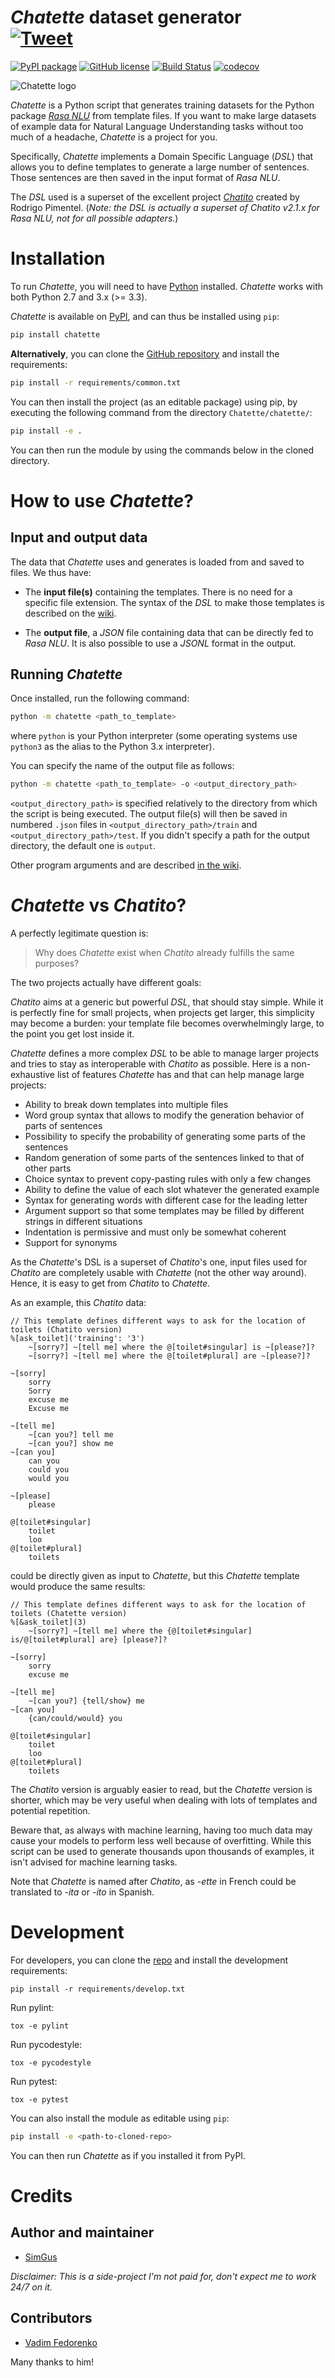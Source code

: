 # *Chatette* dataset generator &nbsp;&nbsp;&nbsp;&nbsp; [![Tweet](https://img.shields.io/twitter/url/http/shields.io.svg?style=social)](https://twitter.com/intent/tweet?text=Chatette%3A+an+open-source+Python+package+to+easily+generate+datasets+for+Rasa+NLU&url=https://pypi.org/project/chatette&hashtags=rasa,rasaNLU,chatbots,conversationalAI)



<!--[![Github All Releases](https://img.shields.io/github/downloads/SimGus/Chatette/total.svg)](https://github.com/SimGus/Chatette)-->
[![PyPI package](https://badge.fury.io/py/chatette.svg)](https://badge.fury.io/py/chatette)
[![GitHub license](https://img.shields.io/github/license/SimGus/Chatette.svg)](https://github.com/SimGus/Chatette/blob/master/LICENSE)
[![Build Status](https://travis-ci.org/SimGus/Chatette.svg?branch=master)](https://travis-ci.org/SimGus/Chatette)
[![codecov](https://codecov.io/gh/SimGus/Chatette/branch/master/graph/badge.svg)](https://codecov.io/gh/SimGus/Chatette)

![*Chatette* logo](https://raw.githubusercontent.com/SimGus/Chatette/master/public/images/chatette-logo.png)

*Chatette* is a Python script that generates training datasets for the Python package [*Rasa NLU*](https://github.com/RasaHQ/rasa_nlu "rasa-nlu GitHub repository") from template files.
If you want to make large datasets of example data for Natural Language Understanding tasks without too much of a headache, *Chatette* is a project for you.

Specifically, *Chatette* implements a Domain Specific Language (*DSL*) that allows you to define templates to generate a large number of sentences. Those sentences are then saved in the input format of *Rasa NLU*.

The *DSL* used is a superset of the excellent project [*Chatito*](https://github.com/rodrigopivi/Chatito "Chatito's GitHub repository") created by Rodrigo Pimentel. (*Note: the DSL is actually a superset of Chatito v2.1.x for Rasa NLU, not for all possible adapters.*)

# Installation
To run *Chatette*, you will need to have [Python](https://www.python.org/) installed.
*Chatette* works with both Python 2.7 and 3.x (>= 3.3).

*Chatette* is available on [PyPI](https://pypi.org/project/chatette), and can thus be installed using `pip`:
```sh
pip install chatette
```

**Alternatively**, you can clone the [GitHub repository](https://github.com/SimGus/Chatette) and install the requirements:
```sh
pip install -r requirements/common.txt
```
You can then install the project (as an editable package) using pip, by executing the following command from the directory `Chatette/chatette/`:
```sh
pip install -e .
```
You can then run the module by using the commands below in the cloned directory.

# How to use *Chatette*?

## Input and output data

The data that *Chatette* uses and generates is loaded from and saved to files. We thus have:
- The **input file(s)** containing the templates.
  There is no need for a specific file extension. The syntax of the *DSL* to make those templates is described on the [wiki](https://github.com/SimGus/Chatette/wiki).

- The **output file**, a *JSON* file containing data that can be directly fed to *Rasa NLU*. It is also possible to use a *JSONL* format in the output.

## Running *Chatette*
Once installed, run the following command:
```bash
python -m chatette <path_to_template>
```
where `python` is your Python interpreter (some operating systems use `python3` as the alias to the Python 3.x interpreter).

You can specify the name of the output file as follows:
```bash
python -m chatette <path_to_template> -o <output_directory_path>
```

`<output_directory_path>` is specified relatively to the directory from which the script is being executed.
The output file(s) will then be saved in numbered `.json` files in `<output_directory_path>/train` and `<output_directory_path>/test`. If you didn't specify a path for the output directory, the default one is `output`.

Other program arguments and are described [in the wiki](https://github.com/SimGus/Chatette/wiki).

# *Chatette* vs *Chatito*?

A perfectly legitimate question is:
> Why does *Chatette* exist when *Chatito* already fulfills the same purposes?

The two projects actually have different goals:

*Chatito* aims at a generic but powerful *DSL*, that should stay simple. While it is perfectly fine for small projects, when projects get larger, this simplicity may become a burden: your template file becomes overwhelmingly large, to the point you get lost inside it.

*Chatette* defines a more complex *DSL* to be able to manage larger projects and tries to stay as interoperable with *Chatito* as possible.
Here is a non-exhaustive list of features *Chatette* has and that can help manage large projects:

- Ability to break down templates into multiple files
- Word group syntax that allows to modify the generation behavior of parts of sentences
- Possibility to specify the probability of generating some parts of the sentences
- Random generation of some parts of the sentences linked to that of other parts
- Choice syntax to prevent copy-pasting rules with only a few changes
- Ability to define the value of each slot whatever the generated example
- Syntax for generating words with different case for the leading letter
- Argument support so that some templates may be filled by different strings in different situations
- Indentation is permissive and must only be somewhat coherent
- Support for synonyms

As the *Chatette*'s DSL is a superset of *Chatito*'s one, input files used for *Chatito* are completely usable with *Chatette* (not the other way around). Hence, it is easy to get from *Chatito* to *Chatette*.

As an example, this *Chatito* data:
```
// This template defines different ways to ask for the location of toilets (Chatito version)
%[ask_toilet]('training': '3')
    ~[sorry?] ~[tell me] where the @[toilet#singular] is ~[please?]?
    ~[sorry?] ~[tell me] where the @[toilet#plural] are ~[please?]?

~[sorry]
    sorry
    Sorry
    excuse me
    Excuse me

~[tell me]
    ~[can you?] tell me
    ~[can you?] show me
~[can you]
    can you
    could you
    would you

~[please]
    please

@[toilet#singular]
    toilet
    loo
@[toilet#plural]
    toilets
```
could be directly given as input to *Chatette*, but this *Chatette* template would produce the same results:
```
// This template defines different ways to ask for the location of toilets (Chatette version)
%[&ask_toilet](3)
    ~[sorry?] ~[tell me] where the {@[toilet#singular] is/@[toilet#plural] are} [please?]?

~[sorry]
    sorry
    excuse me

~[tell me]
    ~[can you?] {tell/show} me
~[can you]
    {can/could/would} you

@[toilet#singular]
    toilet
    loo
@[toilet#plural]
    toilets
```

The *Chatito* version is arguably easier to read, but the *Chatette* version is shorter, which may be very useful when dealing with lots of templates and potential repetition.

Beware that, as always with machine learning, having too much data may cause your models to perform less well because of overfitting. While this script can be used to generate thousands upon thousands of examples, it isn't advised for machine learning tasks.

Note that *Chatette* is named after *Chatito*, as *-ette* in French could be translated to *-ita* or *-ito* in Spanish.

# Development
For developers, you can clone the [repo](https://github.com/SimGus/Chatette) and install the development requirements:

```pip install -r requirements/develop.txt```

Run pylint:

```tox -e pylint```

Run pycodestyle:

```tox -e pycodestyle```

Run pytest:

```tox -e pytest```

You can also install the module as editable using `pip`:
```sh
pip install -e <path-to-cloned-repo>
```
You can then run *Chatette* as if you installed it from PyPI.

# Credits
## Author and maintainer
- [SimGus](https://github.com/SimGus)

*Disclaimer: This is a side-project I'm not paid for, don't expect me to work 24/7 on it.*

## Contributors
- [Vadim Fedorenko](https://github.com/meiblorn)

Many thanks to him!
